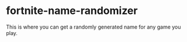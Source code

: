 # fortnite-name-randomizer
This is where you can get a randomly generated name for any game you play.
